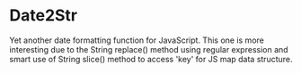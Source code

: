 # Date2Str
Yet another date formatting function for JavaScript.  This one is more interesting due to the String replace() method using regular expression and smart use of String slice() method to access 'key' for JS map data structure.